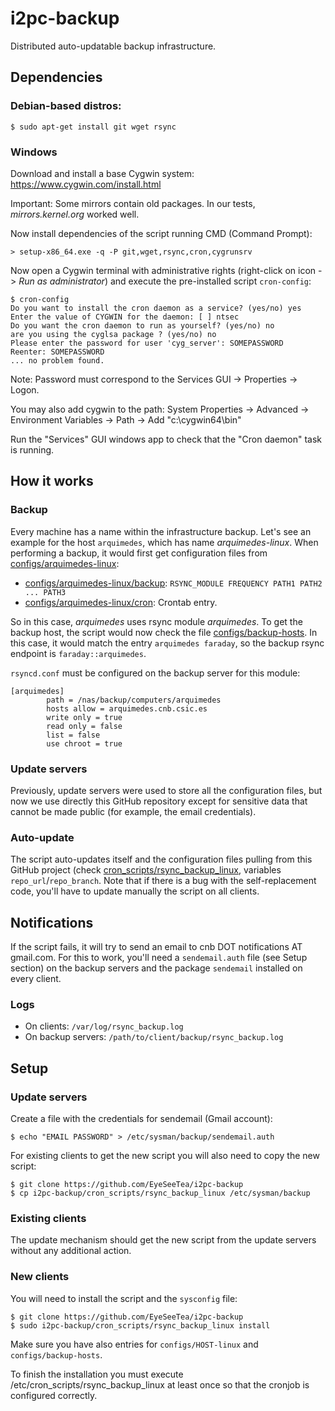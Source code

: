 # i2pc-backup

Distributed auto-updatable backup infrastructure.

## Dependencies

### Debian-based distros:

```
$ sudo apt-get install git wget rsync
```

### Windows

Download and install a base Cygwin system: https://www.cygwin.com/install.html

Important: Some mirrors contain old packages. In our tests, _mirrors.kernel.org_ worked well.

Now install dependencies of the script running CMD (Command Prompt):

```
> setup-x86_64.exe -q -P git,wget,rsync,cron,cygrunsrv
```

Now open a Cygwin terminal with administrative rights (right-click on icon -> _Run as administrator_) and execute the pre-installed script `cron-config`:

```
$ cron-config
Do you want to install the cron daemon as a service? (yes/no) yes
Enter the value of CYGWIN for the daemon: [ ] ntsec
Do you want the cron daemon to run as yourself? (yes/no) no
are you using the cyglsa package ? (yes/no) no
Please enter the password for user 'cyg_server': SOMEPASSWORD
Reenter: SOMEPASSWORD
... no problem found.
```

Note: Password must correspond to the Services GUI -> Properties -> Logon.

You may also add cygwin to the path: System Properties -> Advanced -> Environment Variables -> Path -> Add "c:\cygwin64\bin"

Run the "Services" GUI windows app to check that the "Cron daemon" task is running.

## How it works

### Backup

Every machine has a name within the infrastructure backup. Let's see an example for the host `arquimedes`, which has name _arquimedes-linux_. When performing a backup, it would first get configuration files from [configs/arquimedes-linux](configs/arquimedes-linux):

  * [configs/arquimedes-linux/backup](configs/arquimedes-linux/backup): `RSYNC_MODULE FREQUENCY PATH1 PATH2 ... PATH3`
  * [configs/arquimedes-linux/cron](configs/arquimedes-linux/cron): Crontab entry.

So in this case, _arquimedes_ uses rsync module _arquimedes_. To get the backup host, the script would now check the file [configs/backup-hosts](configs/backup-hosts). In this case, it would match the entry `arquimedes faraday`, so the backup rsync endpoint is `faraday::arquimedes`.

`rsyncd.conf` must be configured on the backup server for this module:

```
[arquimedes]
        path = /nas/backup/computers/arquimedes
        hosts allow = arquimedes.cnb.csic.es
        write only = true
        read only = false
        list = false
        use chroot = true
```

### Update servers

Previously, update servers were used to store all the configuration files, but now we use directly this GitHub repository except for sensitive data that cannot be made public (for example, the email credentials).

### Auto-update

The script auto-updates itself and the configuration files pulling from this GitHub project (check [cron_scripts/rsync_backup_linux](cron_scripts/rsync_backup_linux), variables `repo_url`/`repo_branch`. Note that if there is a bug with the self-replacement code, you'll have to update manually the script on all clients.

## Notifications

If the script fails, it will try to send an email to cnb DOT notifications AT gmail.com. For this to work, you'll need a `sendemail.auth` file (see Setup section) on the backup servers and the package `sendemail` installed on every client.

### Logs

* On clients: `/var/log/rsync_backup.log`
* On backup servers: `/path/to/client/backup/rsync_backup.log`

## Setup

### Update servers

Create a file with the credentials for sendemail (Gmail account):

```
$ echo "EMAIL PASSWORD" > /etc/sysman/backup/sendemail.auth
```

For existing clients to get the new script you will also need to copy the new script:

```
$ git clone https://github.com/EyeSeeTea/i2pc-backup
$ cp i2pc-backup/cron_scripts/rsync_backup_linux /etc/sysman/backup
```

### Existing clients

The update mechanism should get the new script from the update servers without any additional action.

### New clients

You will need to install the script and the `sysconfig` file:

```
$ git clone https://github.com/EyeSeeTea/i2pc-backup
$ sudo i2pc-backup/cron_scripts/rsync_backup_linux install
```

Make sure you have also entries for `configs/HOST-linux` and `configs/backup-hosts`.

To finish the installation you must execute /etc/cron_scripts/rsync_backup_linux at least once so that the cronjob is configured correctly.
